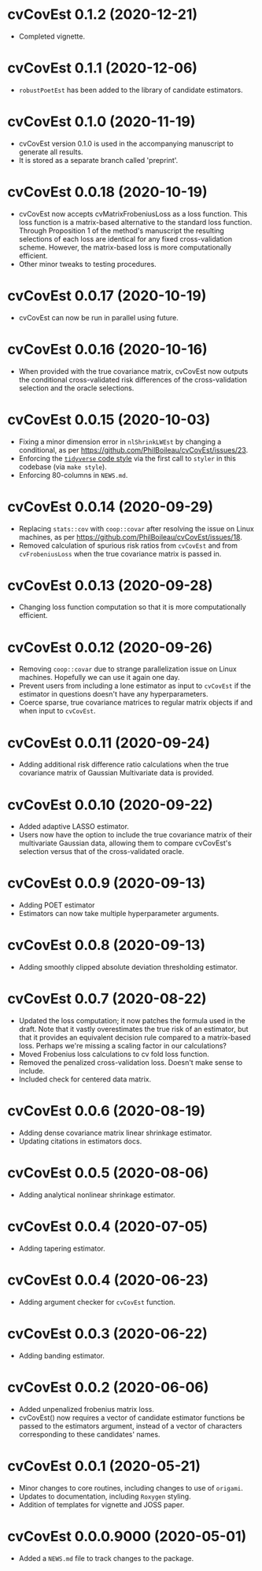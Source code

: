 # cvCovEst 0.1.2 (2020-12-21)

+ Completed vignette.

# cvCovEst 0.1.1 (2020-12-06)

+ `robustPoetEst` has been added to the library of candidate estimators.

# cvCovEst 0.1.0 (2020-11-19)

* cvCovEst version 0.1.0 is used in the accompanying manuscript to generate all results.
* It is stored as a separate branch called 'preprint'.

# cvCovEst 0.0.18 (2020-10-19)

* cvCovEst now accepts cvMatrixFrobeniusLoss as a loss function. This loss function is a matrix-based alternative to the standard loss function. Through Proposition 1 of the method's manuscript the resulting selections of each loss are identical for any fixed cross-validation scheme. However, the matrix-based loss is more computationally efficient.
* Other minor tweaks to testing procedures.

# cvCovEst 0.0.17 (2020-10-19)

* cvCovEst can now be run in parallel using future.

# cvCovEst 0.0.16 (2020-10-16)

* When provided with the true covariance matrix, cvCovEst now outputs the conditional cross-validated risk differences of the cross-validation selection and the oracle selections.

# cvCovEst 0.0.15 (2020-10-03)

* Fixing a minor dimension error in `nlShrinkLWEst` by changing a conditional,
  as per https://github.com/PhilBoileau/cvCovEst/issues/23.
* Enforcing the [`tidyverse` code style](https://style.tidyverse.org/) via the
  first call to `styler` in this codebase (via `make style`).
* Enforcing 80-columns in `NEWS.md`.

# cvCovEst 0.0.14 (2020-09-29)

* Replacing `stats::cov` with `coop::covar` after resolving the issue on Linux
  machines, as per https://github.com/PhilBoileau/cvCovEst/issues/18.
* Removed calculation of spurious risk ratios from `cvCovEst` and from
  `cvFrobeniusLoss` when the true covariance matrix is passed in.

# cvCovEst 0.0.13 (2020-09-28)

* Changing loss function computation so that it is more computationally
  efficient.

# cvCovEst 0.0.12 (2020-09-26)

* Removing `coop::covar` due to strange parallelization issue on Linux machines.
  Hopefully we can use it again one day.
* Prevent users from including a lone estimator as input to `cvCovEst` if the
  estimator in questions doesn't have any hyperparameters.
* Coerce sparse, true covariance matrices to regular matrix objects if and when
  input to `cvCovEst`.

# cvCovEst 0.0.11 (2020-09-24)

* Adding additional risk difference ratio calculations when the true covariance
  matrix of Gaussian Multivariate data is provided.

# cvCovEst 0.0.10 (2020-09-22)

* Added adaptive LASSO estimator.
* Users now have the option to include the true covariance matrix of their
  multivariate Gaussian data, allowing them to compare cvCovEst's selection
  versus that of the cross-validated oracle.

# cvCovEst 0.0.9 (2020-09-13)

* Adding POET estimator
* Estimators can now take multiple hyperparameter arguments.

# cvCovEst 0.0.8 (2020-09-13)

* Adding smoothly clipped absolute deviation thresholding estimator.

# cvCovEst 0.0.7 (2020-08-22)

* Updated the loss computation; it now patches the formula used in the draft.
  Note that it vastly overestimates the true risk of an estimator, but that it
  provides an equivalent decision rule compared to a matrix-based loss. Perhaps
  we're missing a scaling factor in our calculations?
* Moved Frobenius loss calculations to cv fold loss function.
* Removed the penalized cross-validation loss. Doesn't make sense to include.
* Included check for centered data matrix.

# cvCovEst 0.0.6 (2020-08-19)

* Adding dense covariance matrix linear shrinkage estimator.
* Updating citations in estimators docs.

# cvCovEst 0.0.5 (2020-08-06)

* Adding analytical nonlinear shrinkage estimator.

# cvCovEst 0.0.4 (2020-07-05)

* Adding tapering estimator.

# cvCovEst 0.0.4 (2020-06-23)

* Adding argument checker for `cvCovEst` function.

# cvCovEst 0.0.3 (2020-06-22)

* Adding banding estimator.

# cvCovEst 0.0.2 (2020-06-06)

* Added unpenalized frobenius matrix loss.
* cvCovEst() now requires a vector of candidate estimator functions be passed to
  the estimators argument, instead of a vector of characters corresponding to
  these candidates' names.

# cvCovEst 0.0.1 (2020-05-21)

* Minor changes to core routines, including changes to use of `origami`.
* Updates to documentation, including `Roxygen` styling.
* Addition of templates for vignette and JOSS paper.

# cvCovEst 0.0.0.9000 (2020-05-01)

* Added a `NEWS.md` file to track changes to the package.

